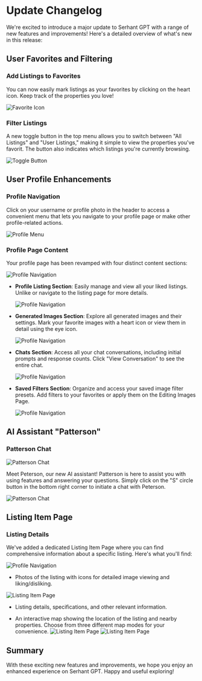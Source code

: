 [//]: # (13/09/2023)

# Update Changelog

We're excited to introduce a major update to Serhant GPT with a range of new features and improvements! Here's a
detailed overview of what's new in this release:

## **User Favorites and Filtering**

### **Add Listings to Favorites**

You can now easily mark listings as your favorites by clicking on the heart icon. Keep track of the properties you love!

![Favorite Icon](https://github.com/akcserhant/sgpt_changelog/blob/main/13.09.2023/heart.PNG?raw=true)

### **Filter Listings**

A new toggle button in the top menu allows you to switch between "All Listings" and "User Listings," making it simple to
view the properties you've favorit. The button also indicates which listings you're currently browsing.

![Toggle Button](https://github.com/akcserhant/sgpt_changelog/blob/main/13.09.2023/choosing_only_user_listings.png?raw=true)

## **User Profile Enhancements**

### **Profile Navigation**

Click on your username or profile photo in the header to access a convenient menu that lets you navigate to your profile
page or make other profile-related actions.

![Profile Menu](https://github.com/akcserhant/sgpt_changelog/blob/main/13.09.2023/main_page_profile.PNG?raw=true)

### **Profile Page Content**

Your profile page has been revamped with four distinct content sections:

![Profile Navigation](https://github.com/akcserhant/sgpt_changelog/blob/main/13.09.2023/profile_tabs.PNG?raw=true)

- **Profile Listing Section**: Easily manage and view all your liked listings. Unlike or navigate to the listing page
  for more details.
  
  ![Profile Navigation](https://github.com/akcserhant/sgpt_changelog/blob/main/13.09.2023/profile_listings_favorite_1.PNG?raw=true)

- **Generated Images Section**: Explore all generated images and their settings. Mark your favorite images with a heart
  icon or view them in detail using the eye icon.

  ![Profile Navigation](https://github.com/akcserhant/sgpt_changelog/blob/main/13.09.2023/profile_generatedImages_1.PNG?raw=true)

- **Chats Section**: Access all your chat conversations, including initial prompts and response counts. Click "View
  Conversation" to see the entire chat.

  ![Profile Navigation](https://github.com/akcserhant/sgpt_changelog/blob/main/13.09.2023/profile_chats_1.PNG?raw=true)

- **Saved Filters Section**: Organize and access your saved image filter presets. Add filters to your favorites or apply
  them on the Editing Images Page.

  ![Profile Navigation](https://github.com/akcserhant/sgpt_changelog/blob/main/13.09.2023/profile_savedFilters_1.PNG?raw=true)

## **AI Assistant "Patterson"**

### **Patterson Chat**

![Patterson Chat](https://github.com/akcserhant/sgpt_changelog/blob/main/13.09.2023/patterson.PNG?raw=true)

Meet Peterson, our new AI assistant! Patterson is here to assist you with using features and answering your questions.
Simply click on the "S" circle button in the bottom right corner to initiate a chat with Peterson.

![Patterson Chat](https://github.com/akcserhant/sgpt_changelog/blob/main/13.09.2023/patterson_chat.png?raw=true)

## **Listing Item Page**

### **Listing Details**

We've added a dedicated Listing Item Page where you can find comprehensive information about a specific listing. Here's
what you'll find:

![Profile Navigation](https://github.com/akcserhant/sgpt_changelog/blob/main/13.09.2023/profile_listings_favorite_1.PNG?raw=true)

- Photos of the listing with icons for detailed image viewing and liking/disliking.

![Listing Item Page](https://github.com/akcserhant/sgpt_changelog/blob/main/13.09.2023/photos_watcher.png?raw=true)

- Listing details, specifications, and other relevant information.

- An interactive map showing the location of the listing and nearby properties. Choose from three different map modes
  for your convenience.
![Listing Item Page](https://github.com/akcserhant/sgpt_changelog/blob/main/13.09.2023/map_info.png?raw=true)
![Listing Item Page](https://github.com/akcserhant/sgpt_changelog/blob/main/13.09.2023/map_styles.png?raw=true)


## Summary
With these exciting new features and improvements, we hope you enjoy an enhanced experience on Serhant GPT. Happy and useful
exploring!
